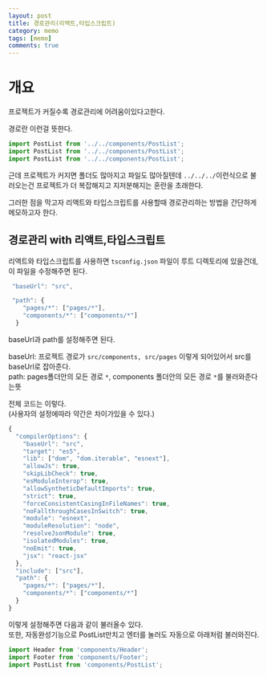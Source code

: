 ```yaml
---
layout: post
title: 경로관리(리액트,타입스크립트)
category: memo
tags: [memo]
comments: true
---
```


# 개요

프로젝트가 커질수록 경로관리에 어려움이있다고한다.<br/>

경로란 이런걸 뜻한다.

```js
import PostList from '../../components/PostList';
import PostList from '../../components/PostList';
import PostList from '../../components/PostList';
```

근데 프로젝트가 커지면 폴더도 많아지고 파일도 많아질텐데 `../../../`이런식으로 불러오는건 프로젝트가 더 복잡해지고 지저분해지는 혼란을 초래한다. <br/>

그러한 점을 막고자 리액트와 타입스크립트를 사용할때 경로관리하는 방법을 간단하게 메모하고자 한다.

## 경로관리 with 리액트,타입스크립트

리액트와 타입스크립트를 사용하면 `tsconfig.json` 파일이 루트 디렉토리에 있을건데, 이 파일을 수정해주면 된다.

```js
 "baseUrl": "src",

 "path": {
    "pages/*": ["pages/*"],
    "components/*": ["components/*"]
  }
```

baseUrl과 path를 설정해주면 된다. <br/>

baseUrl: 프로젝트 경로가 `src/components, src/pages` 이렇게 되어있어서 src를 baseUrl로 잡아준다.<br/>
path: pages폴더안의 모든 경로 `*`, components 폴더안의 모든 경로 `*`를 불러와준다는뜻<br/>

전체 코드는 이렇다.<br/>
(사용자의 설정에따라 약간은 차이가있을 수 있다.)

```js
{
  "compilerOptions": {
    "baseUrl": "src",
    "target": "es5",
    "lib": ["dom", "dom.iterable", "esnext"],
    "allowJs": true,
    "skipLibCheck": true,
    "esModuleInterop": true,
    "allowSyntheticDefaultImports": true,
    "strict": true,
    "forceConsistentCasingInFileNames": true,
    "noFallthroughCasesInSwitch": true,
    "module": "esnext",
    "moduleResolution": "node",
    "resolveJsonModule": true,
    "isolatedModules": true,
    "noEmit": true,
    "jsx": "react-jsx"
  },
  "include": ["src"],
  "path": {
    "pages/*": ["pages/*"],
    "components/*": ["components/*"]
  }
}

```

이렇게 설정해주면 다음과 같이 불러올수 있다.<br/>
또한, 자동완성기능으로 PostList만치고 엔터를 눌러도 자동으로 아래처럼 불러와진다.

```js
import Header from 'components/Header';
import Footer from 'components/Footer';
import PostList from 'components/PostList';
```
